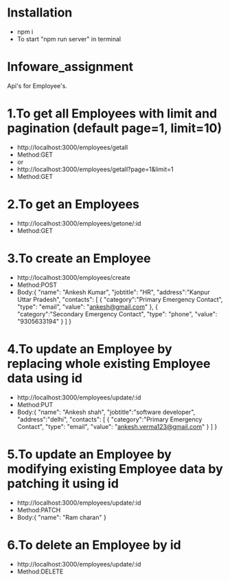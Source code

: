 # Installation
- npm i
- To start "npm run server" in terminal


# Infoware_assignment

Api's for Employee's.

# 1.To get all Employees with limit and pagination (default page=1, limit=10)
- http://localhost:3000/employees/getall
- Method:GET
- or 
- http://localhost:3000/employees/getall?page=1&limit=1
- Method:GET
# 2.To get an Employees
- http://localhost:3000/employees/getone/:id
- Method:GET

# 3.To create an Employee
- http://localhost:3000/employees/create
- Method:POST
- Body:{
    "name": "Ankesh Kumar",
    "jobtitle": "HR",
    "address":"Kanpur Uttar Pradesh",
    "contacts": [
      {
        "category":"Primary Emergency Contact",
        "type": "email",
        "value": "ankesh@gmail.com"
      },
      {
         "category":"Secondary Emergency Contact",
        "type": "phone",
        "value": "9305633194"
      }
    ]
  }
# 4.To update an Employee by replacing whole existing Employee data using id
- http://localhost:3000/employees/update/:id
- Method:PUT
- Body:{
    "name": "Ankesh shah",
    "jobtitle":"software developer",
    "address":"delhi",
    "contacts": [
      {
        "category":"Primary Emergency Contact",
        "type": "email",
        "value": "ankesh.verma123@gmail.com"
      }
    ]
  }
# 5.To update an Employee by modifying existing Employee data by patching it using id
- http://localhost:3000/employees/update/:id
- Method:PATCH
- Body:{
    "name": "Ram charan"
  }

# 6.To delete an Employee by id
- http://localhost:3000/employees/update/:id
- Method:DELETE
